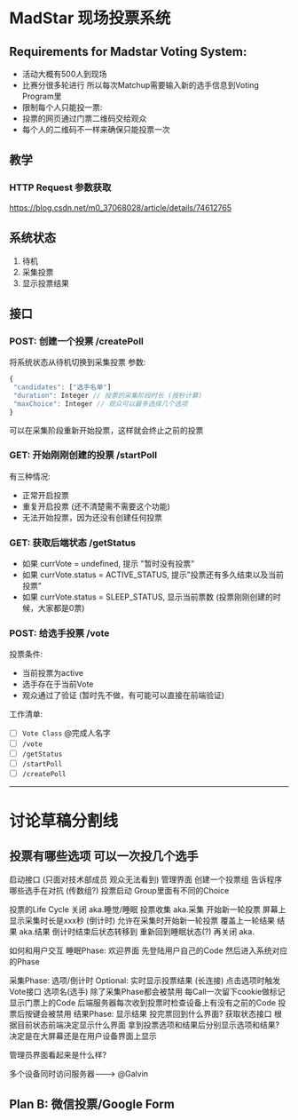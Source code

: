 # MadStar 现场投票系统

## Requirements for Madstar Voting System: 
* 活动大概有500人到现场
* 比赛分很多轮进行 所以每次Matchup需要输入新的选手信息到Voting Program里
* 限制每个人只能投一票: 
* 投票的网页通过门票二维码交给观众
* 每个人的二维码不一样来确保只能投票一次

## 教学
### HTTP Request 参数获取
https://blog.csdn.net/m0_37068028/article/details/74612765

## 系统状态
1. 待机 
2. 采集投票
3. 显示投票结果

## 接口
### POST: 创建一个投票 **/createPoll**
将系统状态从待机切换到采集投票
参数:
``` javascript
{
 "candidates": ["选手名单"]
 "duration": Integer // 投票的采集阶段时长 (按秒计算)
 "maxChoice": Integer // 观众可以最多选择几个选项
}
```
可以在采集阶段重新开始投票，这样就会终止之前的投票

### GET: 开始刚刚创建的投票 **/startPoll**
有三种情况:
* 正常开启投票
* 重复开启投票 (还不清楚需不需要这个功能)
* 无法开始投票，因为还没有创建任何投票

### GET: 获取后端状态 **/getStatus** 

* 如果 currVote = undefined, 提示 "暂时没有投票" 
* 如果 currVote.status = ACTIVE_STATUS, 提示"投票还有多久结束以及当前投票"
* 如果 currVote.status = SLEEP_STATUS, 显示当前票数 (投票刚刚创建的时候，大家都是0票)

### POST: 给选手投票 **/vote**
投票条件:
* 当前投票为active
* 选手存在于当前Vote
* 观众通过了验证 (暂时先不做，有可能可以直接在前端验证)


工作清单:
- [ ] ```Vote Class``` @完成人名字
- [ ] ```/vote```
- [ ] ```/getStatus```
- [ ] ```/startPoll```
- [ ] ```/createPoll```

---
# 讨论草稿分割线




## 投票有哪些选项 可以一次投几个选手

启动接口  (只面对技术部成员 观众无法看到)
管理界面
创建一个投票组 
告诉程序哪些选手在对抗  (传数组?)
投票启动
Group里面有不同的Choice

投票的Life Cycle
关闭 aka.睡觉/睡眠
投票收集 aka.采集
开始新一轮投票
屏幕上显示采集时长是xxx秒 (倒计时)
允许在采集时开始新一轮投票 覆盖上一轮结果
结果 aka.结果
倒计时结束后状态转移到
重新回到睡眠状态(?)
再关闭 aka.

如何和用户交互
睡眠Phase: 欢迎界面
先登陆用户自己的Code
然后进入系统对应的Phase

采集Phase: 选项/倒计时
Optional: 实时显示投票结果 (长连接)
点击选项时触发Vote接口
选项名(选手)
除了采集Phase都会被禁用
每Call一次留下cookie做标记
显示门票上的Code
后端服务器每次收到投票时检查设备上有没有之前的Code
投票后按键会被禁用
结果Phase: 显示结果
投完票回到什么界面?
获取状态接口
根据目前状态前端决定显示什么界面
拿到投票选项和结果后分别显示选项和结果?
决定是在大屏幕还是在用户设备界面上显示

管理员界面看起来是什么样?

多个设备同时访问服务器---> @Galvin

## Plan B: 微信投票/Google Form
